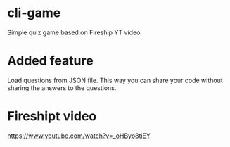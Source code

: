 # cli-game
Simple quiz game based on Fireship YT video

# Added feature
Load questions from JSON file. This way you can share your code without sharing the answers to the questions.

# Fireshipt video
https://www.youtube.com/watch?v=_oHByo8tiEY

